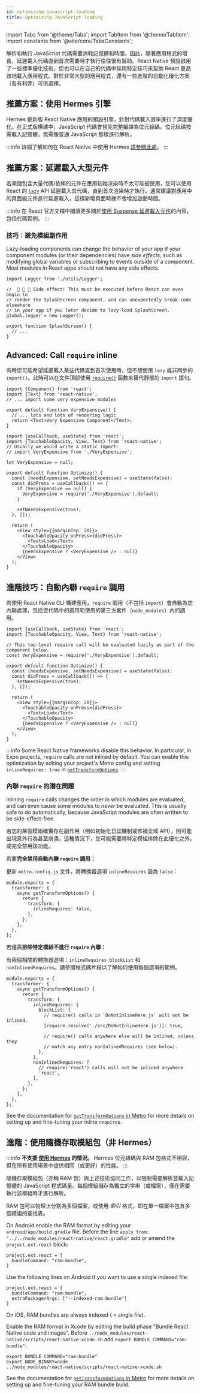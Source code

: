 ```yaml
---
id: optimizing-javascript-loading
title: Optimizing JavaScript loading
---
```


import Tabs from '@theme/Tabs'; import TabItem from '@theme/TabItem'; import constants from '@site/core/TabsConstants';

解析和執行 JavaScript 代碼需要消耗記憶體和時間。因此，隨著應用程式的增長，延遲載入代碼直到首次需要時才執行往往很有幫助。React Native 預設啟用了一些標準優化技術，您也可以在自己的代碼中採用特定技巧來幫助 React 更高效地載入應用程式。對於非常大型的應用程式，還有一些進階的自動化優化方案（各有利弊）可供選擇。

## 推薦方案：使用 Hermes 引擎

Hermes 是新版 React Native 應用的預設引擎，針對代碼載入效率進行了深度優化。在正式版構建中，JavaScript 代碼會預先完整編譯為位元組碼。位元組碼按需載入記憶體，無需像普通 JavaScript 那樣進行解析。

:::info
詳細了解如何在 React Native 中使用 Hermes [請參閱此處](./hermes)。
:::

## 推薦方案：延遲載入大型元件

若某個包含大量代碼/依賴的元件在應用初始渲染時不太可能被使用，您可以使用 React 的 [`lazy`](https://react.dev/reference/react/lazy) API 延遲載入其代碼，直到首次渲染時才執行。通常建議對應用中的頁面級元件進行延遲載入，這樣新增頁面時就不會增加啟動時間。

:::info
在 React 官方文檔中閱讀更多關於[使用 Suspense 延遲載入元件](https://react.dev/reference/react/lazy#suspense-for-code-splitting)的內容，包括代碼範例。
:::

### 技巧：避免模組副作用

Lazy-loading components can change the behavior of your app if your component modules (or their dependencies) have _side effects_, such as modifying global variables or subscribing to events outside of a component. Most modules in React apps should not have any side effects.

```tsx title="SideEffects.tsx"
import Logger from './utils/Logger';

//  🚩 🚩 🚩 Side effect! This must be executed before React can even begin to
// render the SplashScreen component, and can unexpectedly break code elsewhere
// in your app if you later decide to lazy-load SplashScreen.
global.logger = new Logger();

export function SplashScreen() {
  // ...
}
```

## Advanced: Call `require` inline

有時您可能希望延遲載入某些代碼直到首次使用時，但不想使用 `lazy` 或非同步的 `import()`。此時可以在文件頂部使用 [`require()`](https://metrobundler.dev/docs/module-api/#require) 函數來替代靜態的 `import` 語句。

```tsx title="VeryExpensive.tsx"
import {Component} from 'react';
import {Text} from 'react-native';
// ... import some very expensive modules

export default function VeryExpensive() {
  // ... lots and lots of rendering logic
  return <Text>Very Expensive Component</Text>;
}
```

```tsx title="Optimized.tsx"
import {useCallback, useState} from 'react';
import {TouchableOpacity, View, Text} from 'react-native';
// Usually we would write a static import:
// import VeryExpensive from './VeryExpensive';

let VeryExpensive = null;

export default function Optimize() {
  const [needsExpensive, setNeedsExpensive] = useState(false);
  const didPress = useCallback(() => {
    if (VeryExpensive == null) {
      VeryExpensive = require('./VeryExpensive').default;
    }

    setNeedsExpensive(true);
  }, []);

  return (
    <View style={{marginTop: 20}}>
      <TouchableOpacity onPress={didPress}>
        <Text>Load</Text>
      </TouchableOpacity>
      {needsExpensive ? <VeryExpensive /> : null}
    </View>
  );
}
```

## 進階技巧：自動內聯 `require` 調用

若使用 React Native CLI 構建應用，`require` 調用（不包括 `import`）會自動為您內聯處理，包括您代碼中的調用和使用的第三方套件（`node_modules`）內的調用。

```tsx
import {useCallback, useState} from 'react';
import {TouchableOpacity, View, Text} from 'react-native';

// This top-level require call will be evaluated lazily as part of the component below.
const VeryExpensive = require('./VeryExpensive').default;

export default function Optimize() {
  const [needsExpensive, setNeedsExpensive] = useState(false);
  const didPress = useCallback(() => {
    setNeedsExpensive(true);
  }, []);

  return (
    <View style={{marginTop: 20}}>
      <TouchableOpacity onPress={didPress}>
        <Text>Load</Text>
      </TouchableOpacity>
      {needsExpensive ? <VeryExpensive /> : null}
    </View>
  );
}
```

:::info
Some React Native frameworks disable this behavior. In particular, in Expo projects, `require` calls are not inlined by default. You can enable this optimization by editing your project's Metro config and setting `inlineRequires: true` in [`getTransformOptions`](https://metrobundler.dev/docs/configuration#gettransformoptions).
:::

### 內聯 `require` 的潛在問題

Inlining `require` calls changes the order in which modules are evaluated, and can even cause some modules to _never_ be evaluated. This is usually safe to do automatically, because JavaScript modules are often written to be side-effect-free.

若您的某個模組確實存在副作用（例如初始化日誌機制或修補全域 API），則可能出現意外行為甚至崩潰。這種情況下，您可能需要將特定模組排除在此優化之外，或完全禁用該功能。

若要**完全禁用自動內聯 `require` 調用：**

更新 `metro.config.js` 文件，將轉換器選項 `inlineRequires` 設為 `false`：

```tsx title="metro.config.js"
module.exports = {
  transformer: {
    async getTransformOptions() {
      return {
        transform: {
          inlineRequires: false,
        },
      };
    },
  },
};
```

若僅需**排除特定模組不進行 `require` 內聯：**

有兩個相關的轉換器選項：`inlineRequires.blockList` 和 `nonInlinedRequires`。請參閱程式碼片段以了解如何使用每個選項的範例。

```tsx title="metro.config.js"
module.exports = {
  transformer: {
    async getTransformOptions() {
      return {
        transform: {
          inlineRequires: {
            blockList: {
              // require() calls in `DoNotInlineHere.js` will not be inlined.
              [require.resolve('./src/DoNotInlineHere.js')]: true,

              // require() calls anywhere else will be inlined, unless they
              // match any entry nonInlinedRequires (see below).
            },
          },
          nonInlinedRequires: [
            // require('react') calls will not be inlined anywhere
            'react',
          ],
        },
      };
    },
  },
};
```

See the documentation for [`getTransformOptions` in Metro](https://metrobundler.dev/docs/configuration#gettransformoptions) for more details on setting up and fine-tuning your inline `require`s.

## 進階：使用隨機存取模組包（非 Hermes）

:::info
**不支援 [使用 Hermes](#use-hermes) 的情況。** Hermes 位元組碼與 RAM 包格式不相容，但在所有使用場景中提供相同（或更好）的性能。
:::

隨機存取模組包（亦稱 RAM 包）與上述技術協同工作，以限制需要解析並載入記憶體的 JavaScript 程式碼量。每個模組儲存為獨立的字串（或檔案），僅在需要執行該模組時才進行解析。

RAM 包可以物理上分割為多個檔案，或使用 _索引_ 格式，即在單一檔案中包含多個模組的查找表。

<Tabs groupId="platform" queryString defaultValue={constants.defaultPlatform} values={constants.platforms}>
<TabItem value="android">

On Android enable the RAM format by editing your `android/app/build.gradle` file. Before the line `apply from: "../../node_modules/react-native/react.gradle"` add or amend the `project.ext.react` block:

```
project.ext.react = [
  bundleCommand: "ram-bundle",
]
```

Use the following lines on Android if you want to use a single indexed file:

```
project.ext.react = [
  bundleCommand: "ram-bundle",
  extraPackagerArgs: ["--indexed-ram-bundle"]
]
```

</TabItem>
<TabItem value="ios">

On iOS, RAM bundles are always indexed ( = single file).

Enable the RAM format in Xcode by editing the build phase "Bundle React Native code and images". Before `../node_modules/react-native/scripts/react-native-xcode.sh` add `export BUNDLE_COMMAND="ram-bundle"`:

```
export BUNDLE_COMMAND="ram-bundle"
export NODE_BINARY=node
../node_modules/react-native/scripts/react-native-xcode.sh
```

</TabItem>
</Tabs>

See the documentation for [`getTransformOptions` in Metro](https://metrobundler.dev/docs/configuration#gettransformoptions) for more details on setting up and fine-tuning your RAM bundle build.